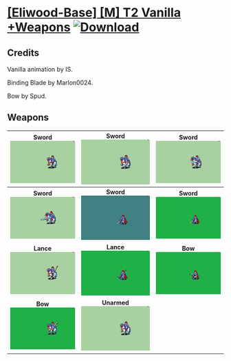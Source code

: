 # [\[Eliwood-Base\] \[M\] T2 Vanilla +Weapons](./) [![Download](https://img.shields.io/badge/Download-Click%20Here!-red)](https://minhaskamal.github.io/DownGit/#/home?url=https://github.com/Klokinator/FE-Repo/tree/main/Battle%20Animations%2FLords%20-%20FE6%2C%20FE7%20Types%2F%5BEliwood-Base%5D%20%5BM%5D%20T2%20Vanilla%20%2BWeapons)
## Credits

Vanilla animation by IS.

Binding Blade by Marlon0024.

Bow by Spud.



## Weapons

| <b>Sword</b><br/><img alt="Sword animation" src="./1.%20Sword/Sword.gif"/> | <b>Sword</b><br/><img alt="Sword animation" src="./1.%20Sword%20(Binding%20Blade)%20%7BMarlon0024%7D/Sword.gif"/> | <b>Sword</b><br/><img alt="Sword animation" src="./1.%20Sword%20(Durandal%20Beta)/Sword.gif"/> |
| :---: | :---: | :---: |
| <b>Sword</b><br/><img alt="Sword animation" src="./1.%20Sword%20(Durandal)/Sword.gif"/> | <b>Sword</b><br/><img alt="Sword animation" src="./1.%20Sword%20(Jojowood)/Sword.gif"/> | <b>Sword</b><br/><img alt="Sword animation" src="./1.%20Sword%20(Slash)/Sword.gif"/> |
| <b>Lance</b><br/><img alt="Lance animation" src="./2.%20Lance/Lance.gif"/> | <b>Lance</b><br/><img alt="Lance animation" src="./2.%20Lance%20%7BSpud%7D/Lance.gif"/> | <b>Bow</b><br/><img alt="Bow animation" src="./5.%20Bow/Bow.gif"/> |
| <b>Bow</b><br/><img alt="Bow animation" src="./5.%20Bow%20%7BSpud%7D/Bow.gif"/> | <b>Unarmed</b><br/><img alt="Unarmed animation" src="./8.%20Unarmed/Unarmed.gif"/> |
